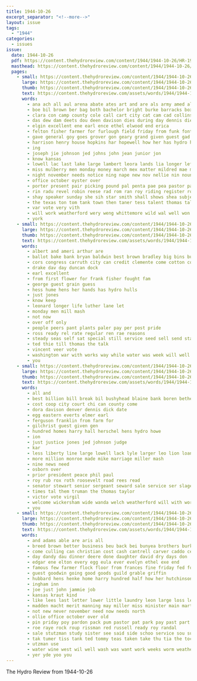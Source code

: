 ```yaml
---
title: 1944-10-26
excerpt_separator: "<!--more-->"
layout: issue
tags:
  - "1944"
categories:
  - issues
issue:
  date: 1944-10-26
  pdf: https://content.thehydroreview.com/content/1944/1944-10-26/HR-1944-10-26.pdf
  masthead: https://content.thehydroreview.com/content/1944/1944-10-26/masthead/HR-1944-10-26.jpg
  pages:
    - small: https://content.thehydroreview.com/content/1944/1944-10-26/small/HR-1944-10-26-01.jpg
      large: https://content.thehydroreview.com/content/1944/1944-10-26/large/HR-1944-10-26-01.jpg
      thumb: https://content.thehydroreview.com/content/1944/1944-10-26/thumbnails/HR-1944-10-26-01.jpg
      text: https://content.thehydroreview.com/assets/words/1944/1944-10-26/HR-1944-10-26-01.txt
      words:
        - ana ach all aul arena abate ates art and are als army amed ali allison aske
        - boe bil brown ber bag both bachelor bright burke barracks box boy boch band best bare bilal bir been bricker boys bee blaine buster bis
        - clara con camp county cole call cart city cat cam cad collins church cases cotton child carruth congress carlin comp class cecil champion cedar caddo college
        - das dew dam deets dou deen davison dies during day dennis diego dale deter delsie degree
        - elgin excellent ene earl ence ethel elwood end erica
        - felton fisher farmer for furlough field friday from funk font freedom florida former fort frost fine free
        - gave general goy goes grover gon geary grand given guest gad
        - harrison henry house hopkins har hopewell how her has hydro herndon him hen had hubbard hinton
        - ing
        - joseph jie johnson jed johns john jean junior jon
        - know kansas
        - lowell lac last lake large lambert leora lands lia longer left lao lee loa
        - miss mulberry men monday money march mex matter mildred mae meta mil mount mat miele
        - night november needs notice ning nape new nov nellie nin noun
        - office october oyster over
        - porter present pair picking pound pal penta pae pea pastor patter pie persons pete
        - rin radu revel robin reese rad rom ran roy riding register robinson rog rally
        - shay speaker sunday she sih star smith shall shows shea subject saturday small side signe son speak school som sas sister sale see schools schantz set stricker sun south supper sill sir service san second story sup schoo
        - the texas ton tom tank town then taner tess talent thomas talkington tha tenas toland ted tho tes tech
        - var vote very vith
        - will work weatherford wery weng whittemore wild wal well won winners with wai was week worth
        - york
    - small: https://content.thehydroreview.com/content/1944/1944-10-26/small/HR-1944-10-26-02.jpg
      large: https://content.thehydroreview.com/content/1944/1944-10-26/large/HR-1944-10-26-02.jpg
      thumb: https://content.thehydroreview.com/content/1944/1944-10-26/thumbnails/HR-1944-10-26-02.jpg
      text: https://content.thehydroreview.com/assets/words/1944/1944-10-26/HR-1944-10-26-02.txt
      words:
        - albert and ameri arthur are
        - ballot bake bank bryan baldwin best brown bradley big bins buy boys bryant byrd but borie bors
        - cors congress carruth city can credit clemente come cotton cold company clinton car coma county
        - drake dav day duncan dock
        - earl excellent
        - from first flower for frank fisher fought fam
        - george guest grain guess
        - hess hume hens her hands has hydro hulls
        - just jones
        - know keep
        - leonard longer life luther lane let
        - monday men mill mash
        - not now
        - over off only
        - people peers pant plants paler pay per post pride
        - ross ready rel rate regular ren rae reasons
        - steady seas self sat special still service seed sell send stands
        - ted thie till thomas the talk
        - vincent veer vote
        - washington war with works way while water was week will well
        - you
    - small: https://content.thehydroreview.com/content/1944/1944-10-26/small/HR-1944-10-26-03.jpg
      large: https://content.thehydroreview.com/content/1944/1944-10-26/large/HR-1944-10-26-03.jpg
      thumb: https://content.thehydroreview.com/content/1944/1944-10-26/thumbnails/HR-1944-10-26-03.jpg
      text: https://content.thehydroreview.com/assets/words/1944/1944-10-26/HR-1944-10-26-03.txt
      words:
        - all and
        - best billion bill break bil bushyhead blaine bank boren bethel
        - cost coop city court chi can county come
        - dora davison denver dennis dick date
        - egg eastern everts elmer earl
        - ferguson franklin from farm for
        - gilchrist guest given gen
        - hundred homes harry hall herschel hens hydro howe
        - ion
        - just justice jones jed johnson judge
        - kar
        - less liberty line large lowell lack lyle larger leo lion loan
        - more million monroe made mike marriage miller mash
        - nine news need
        - osborn over
        - prior president peace phil paul
        - roy rub rox roth roosevelt road rees read
        - senator stewart senior sergeant seward sale service ser slagell stapf stigler smith small
        - times tal them truman the thomas taylor
        - victor vote virgil
        - welcome wickersham wide wanda welch weatherford will with work
        - you
    - small: https://content.thehydroreview.com/content/1944/1944-10-26/small/HR-1944-10-26-04.jpg
      large: https://content.thehydroreview.com/content/1944/1944-10-26/large/HR-1944-10-26-04.jpg
      thumb: https://content.thehydroreview.com/content/1944/1944-10-26/thumbnails/HR-1944-10-26-04.jpg
      text: https://content.thehydroreview.com/assets/words/1944/1944-10-26/HR-1944-10-26-04.txt
      words:
        - and adams able are aris all
        - breed brown better business beu back bei bunyea brothers burkhalter bible belleville buy brooks ber beery best baptist brought bring betty browne
        - come culling can christian cost cash cantrell carver caddo cedar church car custer care carlisle colon
        - day dandy dau dinner deere done daughter david dry days don
        - edgar ene elton every egg eula ever evelyn ethel exe end
        - famous few farmer flock floor from frances fine friday fed ford for
        - guest goodwin going good goods guild grable griffin
        - hubbard hens henke home harry hundred half how her hutchinson heater hydro high hot hardware health
        - ingham inn
        - joe just john jammie job
        - kansas kraut kind
        - like lees last letter lower little laundry leon large loss less lady loyd lowell leng lee long landis land lunch
        - madden macht merit manning may miller miss minister main martha mis mile monday marjorie mccullough miles minster morning more mash made
        - not new never november need now needs north
        - ollie office october over old
        - pin priday poy pardon pack pum pastor pat park pay past part pam plenty price pater per poh
        - roe raye rock roup rissman red russell ready roy randal
        - sale stutzman study sister see said side schoo service sou such son sacks school sao sam south ship sales street sue sul sunday soo still sell sar
        - tak tumer tiss tank ted tommy teas taken take thu tia the tock tucker top tiger than them
        - utzman use
        - water wine west wil well wash was want work weeks worm weatherford wels williams will why winter week wilburn wah weight word wood walt white wallace with
        - yer yde yoo you
---
```


The Hydro Review from 1944-10-26

<!--more-->

